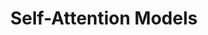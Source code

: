 ---
title: "Self-Attention Models"

categories: ['']

tags: ['Self', 'Attention', 'Models']

arwords: 'النماذج المنتبهة لنفسها'

arexps: []

enwords: ['Self-Attention Models']

enexps: []

arlexicons: 'ن'

enlexicons: 'S'

authors: ['Ruqayya Roshdy']

translators: ['']

citations: 'تطبيقات الذكاء الاصطناعي في خدمة اللغة العربية'

sources: 'مركز الملك عبدالله بن عبدالعزيز الدولي لخدمة اللغة العربية'

word: "true"

slug: ""
---